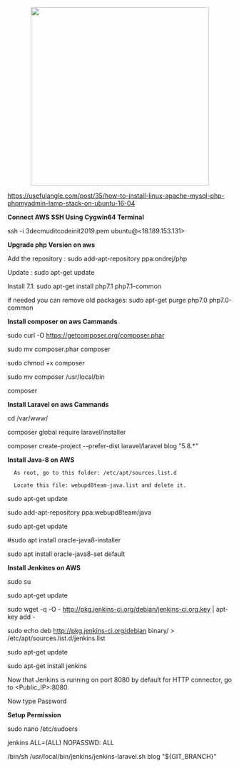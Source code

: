 <p align="center"><img src="https://res.cloudinary.com/dtfbvvkyp/image/upload/v1566331377/laravel-logolockup-cmyk-red.svg" width="400"></p>

https://usefulangle.com/post/35/how-to-install-linux-apache-mysql-php-phpmyadmin-lamp-stack-on-ubuntu-16-04


<strong>Connect AWS SSH Using Cygwin64 Terminal</strong>

ssh -i 3decmuditcodeinit2019.pem ubuntu@<18.189.153.131>


<strong>Upgrade php Version on aws</strong>

Add the repository :
sudo add-apt-repository ppa:ondrej/php

Update : 
sudo apt-get update

Install 7.1:
sudo apt-get install php7.1 php7.1-common

if needed you can remove old packages:
sudo apt-get purge php7.0 php7.0-common





<strong>Install composer on aws Cammands</strong>



sudo curl -O https://getcomposer.org/composer.phar

sudo mv composer.phar composer

sudo chmod +x composer 

sudo mv composer /usr/local/bin

composer

<strong>Install Laravel on aws Cammands</strong>

cd /var/www/

composer global require laravel/installer

composer create-project --prefer-dist laravel/laravel blog "5.8.*"


<strong>Install Java-8 on AWS </strong>

      As root, go to this folder: /etc/apt/sources.list.d
      
      Locate this file: webupd8team-java.list and delete it.
      

sudo apt-get update 

sudo add-apt-repository ppa:webupd8team/java  

sudo apt-get update  

#sudo apt install oracle-java8-installer

sudo apt install oracle-java8-set default




<strong>Install Jenkines on AWS </strong>

sudo su 

sudo  apt-get  update

sudo wget -q -O - http://pkg.jenkins-ci.org/debian/jenkins-ci.org.key | apt-key add -

sudo  echo deb http://pkg.jenkins-ci.org/debian binary/ > /etc/apt/sources.list.d/jenkins.list

sudo apt-get update

sudo apt-get install jenkins


Now that Jenkins is running on port 8080 by default for HTTP connector, go to <Public_IP>:8080.

Now type Password

<strong>Setup Permission</strong>

sudo nano /etc/sudoers

jenkins ALL=(ALL) NOPASSWD: ALL


/bin/sh /usr/local/bin/jenkins/jenkins-laravel.sh blog "${GIT_BRANCH}"
